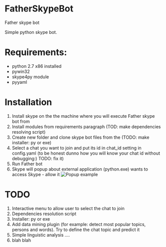 FatherSkypeBot
==============

Father skype bot

Simple python skype bot.

Requirements:
=============
  * python 2.7 x86 installed
  * pywin32
  * skype4py module
  * pyyaml
  
Installation
============
  
  1. Install skype on the the machine where you will execute Father skype bot from
  2. Install modules from requirements paragraph (TOD: make dependencies resolving script)
  3. Create new folder and clone skype bot files from the (TODO: make installer: py or exe)
  4. Select a chat you want to join and put its id in chat_id setting in config.yaml (to be honest dunno how you will know your chat id without debugging:) TODO: fix it)
  5. Run Father bot
  6. Skype will popup about external application (python.exe) wants to access Skype - allow it ![Popup example](https://c.mql5.com/18/10/Access.png)
  

TODO
====
1. Interactive menu to allow user to select the chat to join
2. Dependencies resolution script
3. Installer: py or exe
4. Add data mining plugin (for example: detect most popular topics, persons and words). Try to define the chat topic and predict it
5. Simple linguistic analysis ....
6. blah blah
  
